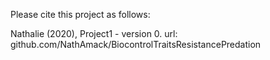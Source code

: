 Please cite this project as follows:

Nathalie (2020),  Project1 - version 0. url: github.com/NathAmack/BiocontrolTraitsResistancePredation
